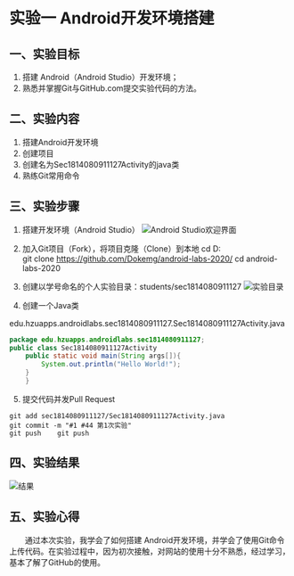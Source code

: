 # 实验一 Android开发环境搭建

## 一、实验目标

1. 搭建 Android（Android Studio）开发环境；
2. 熟悉并掌握Git与GitHub.com提交实验代码的方法。


## 二、实验内容
1. 搭建Android开发环境
2. 创建项目
3. 创建名为Sec1814080911127Activity的java类
4. 熟练Git常用命令


## 三、实验步骤
1. 搭建开发环境（Android Studio）
![Android Studio欢迎界面](https://github.com/Dokemg/android-labs-2020/blob/master/students/sec1814080911127/lab1_1.png)

2. 加入Git项目（Fork），将项目克隆（Clone）到本地
cd D:\
git clone https://github.com/Dokemg/android-labs-2020/
cd android-labs-2020 

3. 创建以学号命名的个人实验目录：students/sec1814080911127
![实验目录](https://github.com/Dokemg/android-labs-2020/blob/master/students/sec1814080911127/lab1_2.png)

4. 创建一个Java类

edu.hzuapps.androidlabs.sec1814080911127.Sec1814080911127Activity.java
```java
package edu.hzuapps.androidlabs.sec1814080911127;
public class Sec1814080911127Activity
	public static void main(String args[]){
		System.out.println("Hello World!");	
	}
	}
```

5. 提交代码并发Pull Request
```shell
git add sec1814080911127/Sec1814080911127Activity.java
git commit -m "#1 #44 第1次实验"
git push	git push
```


## 四、实验结果
![结果](https://github.com/Dokemg/android-labs-2020/blob/master/students/sec1814080911127/lab1_3.png)


## 五、实验心得
　　通过本次实验，我学会了如何搭建 Android开发环境，并学会了使用Git命令上传代码。在实验过程中，因为初次接触，对网站的使用十分不熟悉，经过学习，基本了解了GitHub的使用。

